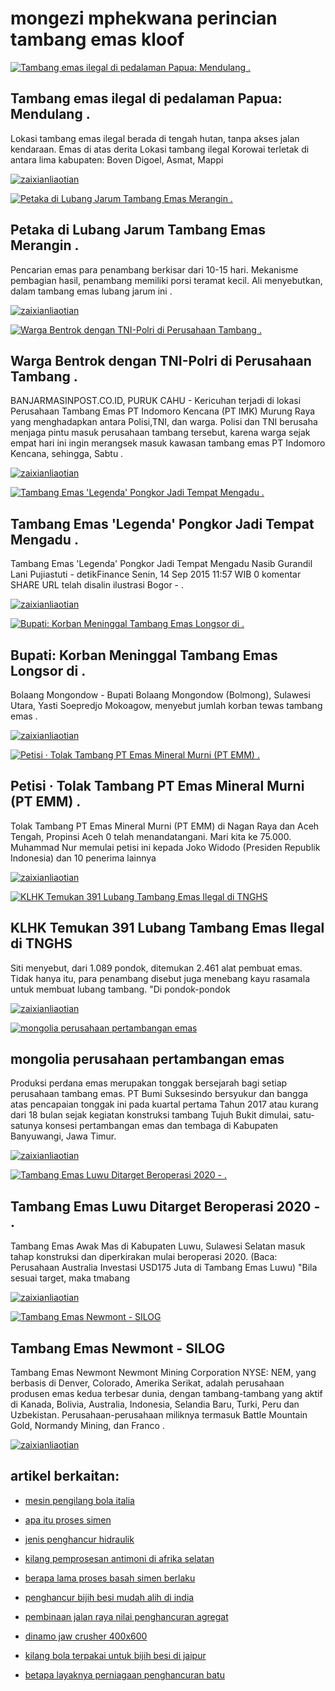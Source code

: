 # mongezi mphekwana perincian tambang emas kloof
<a href="https://mnn.zoosnet.net/LR/Chatpre.aspx?id=MNN94995150&p=https://topgrinding.com/" target="_blank">![Tambang emas ilegal di pedalaman Papua: Mendulang .](https://github.com/technlg/images/blob/main/43.jpg)</a>
## Tambang emas ilegal di pedalaman Papua: Mendulang .
Lokasi tambang emas ilegal berada di tengah hutan, tanpa akses jalan kendaraan. Emas di atas derita Lokasi tambang ilegal Korowai terletak di antara lima kabupaten: Boven Digoel, Asmat, Mappi 
<a href="https://mnn.zoosnet.net/LR/Chatpre.aspx?id=MNN94995150&p=https://topgrinding.com/" target="_blank"><img src="https://github.com/technlg/images/raw/main/chat11.jpg" alt="zaixianliaotian"/></a><a href="//whatsapp.shibangsoft.com/WhatsApp.php" ><img src="https://github.com/technlg/images/raw/main/chat11.png" alt=""></a>
<a href="https://mnn.zoosnet.net/LR/Chatpre.aspx?id=MNN94995150&p=https://topgrinding.com/" target="_blank">![Petaka di Lubang Jarum Tambang Emas Merangin .](https://github.com/technlg/images/blob/main/65.jpg)</a>
## Petaka di Lubang Jarum Tambang Emas Merangin .
Pencarian emas para penambang berkisar dari 10-15 hari. Mekanisme pembagian hasil, penambang memiliki porsi teramat kecil. Ali menyebutkan, dalam tambang emas lubang jarum ini .
<a href="https://mnn.zoosnet.net/LR/Chatpre.aspx?id=MNN94995150&p=https://topgrinding.com/" target="_blank"><img src="https://github.com/technlg/images/raw/main/chat11.jpg" alt="zaixianliaotian"/></a><a href="//whatsapp.shibangsoft.com/WhatsApp.php" ><img src="https://github.com/technlg/images/raw/main/chat11.png" alt=""></a>
<a href="https://mnn.zoosnet.net/LR/Chatpre.aspx?id=MNN94995150&p=https://topgrinding.com/" target="_blank">![Warga Bentrok dengan TNI-Polri di Perusahaan Tambang .](https://github.com/technlg/images/blob/main/17.jpg)</a>
## Warga Bentrok dengan TNI-Polri di Perusahaan Tambang .
BANJARMASINPOST.CO.ID, PURUK CAHU - Kericuhan terjadi di lokasi Perusahaan Tambang Emas PT Indomoro Kencana (PT IMK) Murung Raya yang menghadapkan antara Polisi,TNI, dan warga. Polisi dan TNI berusaha menjaga pintu masuk perusahaan tambang tersebut, karena warga sejak empat hari ini ingin merangsek masuk kawasan tambang emas PT Indomoro Kencana, sehingga, Sabtu .
<a href="https://mnn.zoosnet.net/LR/Chatpre.aspx?id=MNN94995150&p=https://topgrinding.com/" target="_blank"><img src="https://github.com/technlg/images/raw/main/chat11.jpg" alt="zaixianliaotian"/></a><a href="//whatsapp.shibangsoft.com/WhatsApp.php" ><img src="https://github.com/technlg/images/raw/main/chat11.png" alt=""></a>
<a href="https://mnn.zoosnet.net/LR/Chatpre.aspx?id=MNN94995150&p=https://topgrinding.com/" target="_blank">![Tambang Emas 'Legenda' Pongkor Jadi Tempat Mengadu .](https://github.com/technlg/images/blob/main/64.jpg)</a>
## Tambang Emas 'Legenda' Pongkor Jadi Tempat Mengadu .
Tambang Emas 'Legenda' Pongkor Jadi Tempat Mengadu Nasib Gurandil Lani Pujiastuti - detikFinance Senin, 14 Sep 2015 11:57 WIB 0 komentar SHARE URL telah disalin ilustrasi Bogor - .
<a href="https://mnn.zoosnet.net/LR/Chatpre.aspx?id=MNN94995150&p=https://topgrinding.com/" target="_blank"><img src="https://github.com/technlg/images/raw/main/chat11.jpg" alt="zaixianliaotian"/></a><a href="//whatsapp.shibangsoft.com/WhatsApp.php" ><img src="https://github.com/technlg/images/raw/main/chat11.png" alt=""></a>
<a href="https://mnn.zoosnet.net/LR/Chatpre.aspx?id=MNN94995150&p=https://topgrinding.com/" target="_blank">![Bupati: Korban Meninggal Tambang Emas Longsor di .](https://github.com/technlg/images/blob/main/43.jpg)</a>
## Bupati: Korban Meninggal Tambang Emas Longsor di .
Bolaang Mongondow - Bupati Bolaang Mongondow (Bolmong), Sulawesi Utara, Yasti Soepredjo Mokoagow, menyebut jumlah korban tewas tambang emas .
<a href="https://mnn.zoosnet.net/LR/Chatpre.aspx?id=MNN94995150&p=https://topgrinding.com/" target="_blank"><img src="https://github.com/technlg/images/raw/main/chat11.jpg" alt="zaixianliaotian"/></a><a href="//whatsapp.shibangsoft.com/WhatsApp.php" ><img src="https://github.com/technlg/images/raw/main/chat11.png" alt=""></a>
<a href="https://mnn.zoosnet.net/LR/Chatpre.aspx?id=MNN94995150&p=https://topgrinding.com/" target="_blank">![Petisi · Tolak Tambang PT Emas Mineral Murni (PT EMM) .](https://github.com/technlg/images/blob/main/51.jpg)</a>
## Petisi · Tolak Tambang PT Emas Mineral Murni (PT EMM) .
Tolak Tambang PT Emas Mineral Murni (PT EMM) di Nagan Raya dan Aceh Tengah, Propinsi Aceh 0 telah menandatangani. Mari kita ke 75.000. Muhammad Nur memulai petisi ini kepada Joko Widodo (Presiden Republik Indonesia) dan 10 penerima lainnya 
<a href="https://mnn.zoosnet.net/LR/Chatpre.aspx?id=MNN94995150&p=https://topgrinding.com/" target="_blank"><img src="https://github.com/technlg/images/raw/main/chat11.jpg" alt="zaixianliaotian"/></a><a href="//whatsapp.shibangsoft.com/WhatsApp.php" ><img src="https://github.com/technlg/images/raw/main/chat11.png" alt=""></a>
<a href="https://mnn.zoosnet.net/LR/Chatpre.aspx?id=MNN94995150&p=https://topgrinding.com/" target="_blank">![KLHK Temukan 391 Lubang Tambang Emas Ilegal di TNGHS](https://github.com/technlg/images/blob/main/13.jpg)</a>
## KLHK Temukan 391 Lubang Tambang Emas Ilegal di TNGHS
Siti menyebut, dari 1.089 pondok, ditemukan 2.461 alat pembuat emas. Tidak hanya itu, para penambang disebut juga menebang kayu rasamala untuk membuat lubang tambang. "Di pondok-pondok 
<a href="https://mnn.zoosnet.net/LR/Chatpre.aspx?id=MNN94995150&p=https://topgrinding.com/" target="_blank"><img src="https://github.com/technlg/images/raw/main/chat11.jpg" alt="zaixianliaotian"/></a><a href="//whatsapp.shibangsoft.com/WhatsApp.php" ><img src="https://github.com/technlg/images/raw/main/chat11.png" alt=""></a>
<a href="https://mnn.zoosnet.net/LR/Chatpre.aspx?id=MNN94995150&p=https://topgrinding.com/" target="_blank">![mongolia perusahaan pertambangan emas](https://github.com/technlg/images/blob/main/49.jpg)</a>
## mongolia perusahaan pertambangan emas
Produksi perdana emas merupakan tonggak bersejarah bagi setiap perusahaan tambang emas. PT Bumi Suksesindo bersyukur dan bangga atas pencapaian tonggak ini pada kuartal pertama Tahun 2017 atau kurang dari 18 bulan sejak kegiatan konstruksi tambang Tujuh Bukit dimulai, satu-satunya konsesi pertambangan emas dan tembaga di Kabupaten Banyuwangi, Jawa Timur.
<a href="https://mnn.zoosnet.net/LR/Chatpre.aspx?id=MNN94995150&p=https://topgrinding.com/" target="_blank"><img src="https://github.com/technlg/images/raw/main/chat11.jpg" alt="zaixianliaotian"/></a><a href="//whatsapp.shibangsoft.com/WhatsApp.php" ><img src="https://github.com/technlg/images/raw/main/chat11.png" alt=""></a>
<a href="https://mnn.zoosnet.net/LR/Chatpre.aspx?id=MNN94995150&p=https://topgrinding.com/" target="_blank">![Tambang Emas Luwu Ditarget Beroperasi 2020 - .](https://github.com/technlg/images/blob/main/4.jpg)</a>
## Tambang Emas Luwu Ditarget Beroperasi 2020 - .
Tambang Emas Awak Mas di Kabupaten Luwu, Sulawesi Selatan masuk tahap konstruksi dan diperkirakan mulai beroperasi 2020. (Baca: Perusahaan Australia Investasi USD175 Juta di Tambang Emas Luwu) "Bila sesuai target, maka tmabang 
<a href="https://mnn.zoosnet.net/LR/Chatpre.aspx?id=MNN94995150&p=https://topgrinding.com/" target="_blank"><img src="https://github.com/technlg/images/raw/main/chat11.jpg" alt="zaixianliaotian"/></a><a href="//whatsapp.shibangsoft.com/WhatsApp.php" ><img src="https://github.com/technlg/images/raw/main/chat11.png" alt=""></a>
<a href="https://mnn.zoosnet.net/LR/Chatpre.aspx?id=MNN94995150&p=https://topgrinding.com/" target="_blank">![Tambang Emas Newmont - SILOG](https://github.com/technlg/images/blob/main/41.jpg)</a>
## Tambang Emas Newmont - SILOG
Tambang Emas Newmont Newmont Mining Corporation NYSE: NEM, yang berbasis di Denver, Colorado, Amerika Serikat, adalah perusahaan produsen emas kedua terbesar dunia, dengan tambang-tambang yang aktif di Kanada, Bolivia, Australia, Indonesia, Selandia Baru, Turki, Peru dan Uzbekistan. Perusahaan-perusahaan miliknya termasuk Battle Mountain Gold, Normandy Mining, dan Franco .
<a href="https://mnn.zoosnet.net/LR/Chatpre.aspx?id=MNN94995150&p=https://topgrinding.com/" target="_blank"><img src="https://github.com/technlg/images/raw/main/chat11.jpg" alt="zaixianliaotian"/></a><a href="//whatsapp.shibangsoft.com/WhatsApp.php" ><img src="https://github.com/technlg/images/raw/main/chat11.png" alt=""></a>
## artikel berkaitan:
* [mesin pengilang bola italia](mesin%20pengilang%20bola%20italia.md)
* [apa itu proses simen](apa%20itu%20proses%20simen.md)
* [jenis penghancur hidraulik](jenis%20penghancur%20hidraulik.md)
* [kilang pemprosesan antimoni di afrika selatan](kilang%20pemprosesan%20antimoni%20di%20afrika%20selatan.md)
* [berapa lama proses basah simen berlaku](berapa%20lama%20proses%20basah%20simen%20berlaku.md)
* [penghancur bijih besi mudah alih di india](penghancur%20bijih%20besi%20mudah%20alih%20di%20india.md)
* [pembinaan jalan raya nilai penghancuran agregat](pembinaan%20jalan%20raya%20nilai%20penghancuran%20agregat.md)
* [dinamo jaw crusher 400x600](dinamo%20jaw%20crusher%20400x600.md)
* [kilang bola terpakai untuk bijih besi di jaipur](kilang%20bola%20terpakai%20untuk%20bijih%20besi%20di%20jaipur.md)
* [betapa layaknya perniagaan penghancuran batu](betapa%20layaknya%20perniagaan%20penghancuran%20batu.md)
